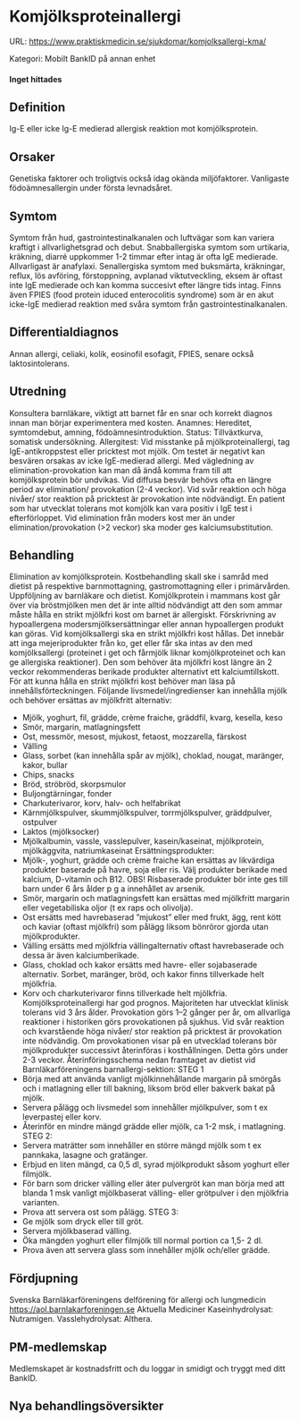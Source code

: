 # Komjölksproteinallergi

URL: https://www.praktiskmedicin.se/sjukdomar/komjolksallergi-kma/



Kategori: Mobilt BankID på annan enhet

#### Inget hittades

## Definition

Ig-E eller icke Ig-E medierad allergisk reaktion mot komjölksprotein.

## Orsaker

Genetiska faktorer och troligtvis också idag okända miljöfaktorer. Vanligaste födoämnesallergin under första levnadsåret.

## Symtom

Symtom från hud, gastrointestinalkanalen och luftvägar som kan variera kraftigt i allvarlighetsgrad och debut. Snabballergiska symtom som urtikaria, kräkning, diarré uppkommer 1-2 timmar efter intag är ofta IgE medierade. Allvarligast är anafylaxi. Senallergiska symtom med buksmärta, kräkningar, reflux, lös avföring, förstoppning, avplanad viktutveckling, eksem är oftast inte IgE medierade och kan komma succesivt efter längre tids intag. Finns även FPIES (food protein iduced enterocolitis syndrome) som är en akut icke-IgE medierad reaktion med svåra symtom från gastrointestinalkanalen.

## Differentialdiagnos

Annan allergi, celiaki, kolik, eosinofil esofagit, FPIES, senare också laktosintolerans.

## Utredning

Konsultera barnläkare, viktigt att barnet får en snar och korrekt diagnos innan man börjar experimentera med kosten. Anamnes: Hereditet, symtomdebut, amning, födoämnesintroduktion. Status: Tillväxtkurva, somatisk undersökning. Allergitest: Vid misstanke på mjölkproteinallergi, tag IgE-antikroppstest eller pricktest mot mjölk. Om testet är negativt kan besvären orsakas av icke IgE-medierad allergi. Med vägledning av elimination-provokation kan man då ändå komma fram till att komjölksprotein bör undvikas. Vid diffusa besvär behövs ofta en längre period av elimination/ provokation (2-4 veckor). Vid svår reaktion och höga nivåer/ stor reaktion på pricktest är provokation inte nödvändigt. En patient som har utvecklat tolerans mot komjölk kan vara positiv i IgE test i efterförloppet. Vid elimination från moders kost mer än under elimination/provokation (>2 veckor) ska moder ges kalciumsubstitution.

## Behandling

Elimination av komjölksprotein. Kostbehandling skall ske i samråd med dietist på respektive barnmottagning, gastromottagning eller i primärvården. Uppföljning av barnläkare och dietist. Komjölkprotein i mammans kost går över via bröstmjölken men det är inte alltid nödvändigt att den som ammar måste hålla en strikt mjölkfri kost om barnet är allergiskt. Förskrivning av hypoallergena modersmjölksersättningar eller annan hypoallergen produkt kan göras.
Vid komjölksallergi ska en strikt mjölkfri kost hållas. Det innebär att inga mejeriprodukter från ko, get eller får ska intas av den med komjölksallergi (proteinet i get och fårmjölk liknar komjölkproteinet och kan ge allergiska reaktioner). Den som behöver äta mjölkfri kost längre än 2 veckor rekommenderas berikade produkter alternativt ett kalciumtillskott.
För att kunna hålla en strikt mjölkfri kost behöver man läsa på innehållsförteckningen.
Följande livsmedel/ingredienser kan innehålla mjölk och behöver ersättas av mjölkfritt alternativ:
- Mjölk, yoghurt, fil, grädde, crème fraiche, gräddfil, kvarg, kesella, keso
- Smör, margarin, matlagningsfett
- Ost, messmör, mesost, mjukost, fetaost, mozzarella, färskost
- Välling
- Glass, sorbet (kan innehålla spår av mjölk), choklad, nougat, maränger, kakor, bullar
- Chips, snacks
- Bröd, ströbröd, skorpsmulor
- Buljongtärningar, fonder
- Charkuterivaror, korv, halv- och helfabrikat
- Kärnmjölkspulver, skummjölkspulver, torrmjölkspulver, gräddpulver, ostpulver
- Laktos (mjölksocker)
- Mjölkalbumin, vassle, vasslepulver, kasein/kaseinat, mjölkprotein, mjölkäggvita, natriumkaseinat
Ersättningsprodukter:
- Mjölk-, yoghurt, grädde och crème fraiche kan ersättas av likvärdiga produkter baserade på havre, soja eller ris. Välj produkter berikade med kalcium, D-vitamin och B12. OBS! Risbaserade produkter bör inte ges till barn under 6 års ålder p g a innehållet av arsenik.
- Smör, margarin och matlagningsfett kan ersättas med mjölkfritt margarin eller vegetabiliska oljor (t ex raps och olivolja).
- Ost ersätts med havrebaserad ”mjukost” eller med frukt, ägg, rent kött och kaviar (oftast mjölkfri) som pålägg liksom bönröror gjorda utan mjölkprodukter.
- Välling ersätts med mjölkfria vällingalternativ oftast havrebaserade och dessa är även kalciumberikade.
- Glass, choklad och kakor ersätts med havre- eller sojabaserade alternativ. Sorbet, maränger, bröd, och kakor finns tillverkade helt mjölkfria.
- Korv och charkuterivaror finns tillverkade helt mjölkfria.
Komjölksproteinallergi har god prognos. Majoriteten har utvecklat klinisk tolerans vid 3 års ålder. Provokation görs 1–2 gånger per år, om allvarliga reaktioner i historiken görs provokationen på sjukhus. Vid svår reaktion och kvarstående höga nivåer/ stor reaktion på pricktest är provokation inte nödvändig. Om provokationen visar på en utvecklad tolerans bör mjölkprodukter successivt återinföras i kosthållningen. Detta görs under 2-3 veckor.
Återinföringsschema nedan framtaget av dietist vid Barnläkarföreningens barnallergi-sektion:
STEG 1
- Börja med att använda vanligt mjölkinnehållande margarin på smörgås och i matlagning eller till bakning, liksom bröd eller bakverk bakat på mjölk.
- Servera pålägg och livsmedel som innehåller mjölkpulver, som t ex leverpastej eller korv.
- Återinför en mindre mängd grädde eller mjölk, ca 1-2 msk, i matlagning.
STEG 2:
- Servera maträtter som innehåller en större mängd mjölk som t ex pannkaka, lasagne och gratänger.
- Erbjud en liten mängd, ca 0,5 dl, syrad mjölkprodukt såsom yoghurt eller filmjölk.
- För barn som dricker välling eller äter pulvergröt kan man börja med att blanda 1 msk vanligt mjölkbaserat välling- eller grötpulver i den mjölkfria varianten.
- Prova att servera ost som pålägg.
STEG 3:
- Ge mjölk som dryck eller till gröt.
- Servera mjölkbaserad välling.
- Öka mängden yoghurt eller filmjölk till normal portion ca 1,5- 2 dl.
- Prova även att servera glass som innehåller mjölk och/eller grädde.

## Fördjupning

Svenska Barnläkarföreningens delförening för allergi och lungmedicin https://aol.barnlakarforeningen.se
Aktuella Mediciner
Kaseinhydrolysat: Nutramigen.
Vasslehydrolysat: Althera.

## PM-medlemskap

Medlemskapet är kostnadsfritt och du loggar in smidigt och tryggt med ditt BankID.

## Nya behandlingsöversikter

